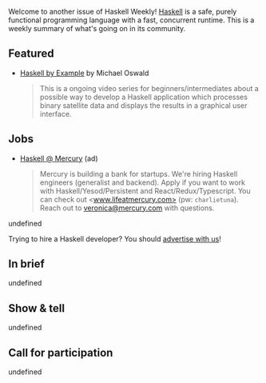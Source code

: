 Welcome to another issue of Haskell Weekly!
[Haskell](https://www.haskell.org) is a safe, purely functional programming language with a fast, concurrent runtime.
This is a weekly summary of what's going on in its community.

## Featured

<!-- Runs on 2021-06-10, 2021-06-24, 2021-07-08, and 2021-07-22. -->
<!--
- [What skills will give you an edge in 2022?](https://www.developereconomics.net/?utm_medium=newsletter&utm_source=haskell&utm_campaign=haskell_newsletter) (ad)
  > Take the Developer Nation survey and share your views about the most important coding skills, tools, and platforms for 2022. You will get a virtual goody bag with free resources, plus a chance to win a new smartphone, a laptop, licenses, Amazon vouchers and more.
-->

- [Haskell by Example](https://www.youtube.com/watch?v=OyEkIXFmuNQ&list=PLp2qifo30hMuNgmUUhgl82DTK2JTUqK6M) by Michael Oswald
  > This is a ongoing video series for beginners/intermediates about a possible way to develop a Haskell application which processes binary satellite data and displays the results in a graphical user interface. 


## Jobs

<!-- Runs from 2021-04-22 to 2021-06-24. -->
- [Haskell @ Mercury](https://mercury.com/jobs/generalist-engineer) (ad)
  > Mercury is building a bank for startups. We're hiring Haskell engineers (generalist and backend). Apply if you want to work with Haskell/Yesod/Persistent and React/Redux/Typescript. You can check out <www.lifeatmercury.com> (pw: `charlietuna`). Reach out to <veronica@mercury.com> with questions.

undefined

Trying to hire a Haskell developer?
You should [advertise with us](https://haskellweekly.news/advertising.html)!

## In brief

undefined

## Show & tell

undefined

## Call for participation

undefined
